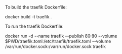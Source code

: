 To build the traefik Dockerfile:

docker build -t traefik .

To run the traefik Dockerfile:

docker run -d --name traefik --publish 80:80 --volume $PWD/traefik.toml:/etc/traefik/traefik.toml --volume /var/run/docker.sock:/var/run/docker.sock traefik